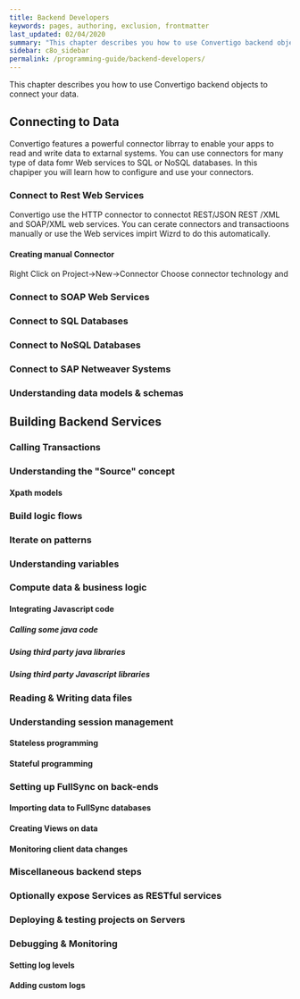```yaml
---
title: Backend Developers
keywords: pages, authoring, exclusion, frontmatter
last_updated: 02/04/2020
summary: "This chapter describes you how to use Convertigo backend objects to connect your data and build backend services."
sidebar: c8o_sidebar
permalink: /programming-guide/backend-developers/
---
```

This chapter describes you how to use Convertigo backend objects to connect your data.

## Connecting to Data

Convertigo features a powerful connector librray to enable your apps to read and write data to extarnal systems. You can use connectors for many type of data fomr Web services to SQL or NoSQL databases. In this chapiper you will learn how to configure and use your connectors.

### Connect to Rest Web Services

Convertigo use the HTTP connector to connectot REST/JSON REST /XML and SOAP/XML web services. You can cerate connectors and transactioons manually or use the Web services impirt Wizrd to do this automatically.

#### Creating manual Connector
Right Click on Project->New->Connector Choose connector technology and 
<imG>

### Connect to SOAP Web Services

### Connect to SQL Databases

### Connect to NoSQL Databases

### Connect to SAP Netweaver Systems

### Understanding data models & schemas

## Building Backend Services

### Calling Transactions

### Understanding the "Source" concept

#### Xpath models

### Build logic flows

### Iterate on patterns

### Understanding variables

### Compute data & business logic

#### Integrating Javascript code

##### Calling some java code

##### Using third party java libraries

##### Using third party Javascript libraries

### Reading & Writing data files

### Understanding session management

#### Stateless programming

#### Stateful programming

### Setting up FullSync on back-ends

#### Importing data to FullSync databases

#### Creating Views on data

#### Monitoring client data changes

### Miscellaneous backend steps

### Optionally expose Services as RESTful services

### Deploying & testing projects on Servers

### Debugging & Monitoring

#### Setting log levels

#### Adding custom logs
